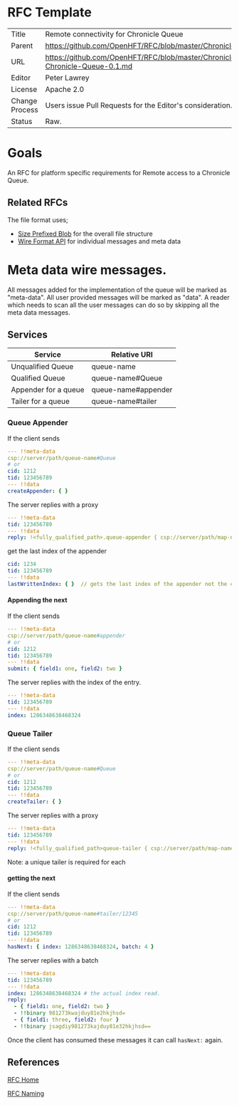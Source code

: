 # RFC Template

|         |                                                             |
|:------- | ----------------------------------------------------------- |
| Title   | Remote connectivity for Chronicle Queue                     |
| Parent  | https://github.com/OpenHFT/RFC/blob/master/Chronicle/Queue  |
| URL     | https://github.com/OpenHFT/RFC/blob/master/Chronicle/Queue/Remote/Remote-Chronicle-Queue-0.1.md |
| Editor  | Peter Lawrey                                                |
| License | Apache 2.0                                                  |
| Change Process | Users issue Pull Requests for the Editor's consideration. |
| Status  | Raw.                                                        |

# Goals
An RFC for platform specific requirements for Remote access to a Chronicle Queue.

## Related RFCs
The file format uses;

 - [Size Prefixed Blob](https://github.com/OpenHFT/RFC/blob/master/Size-Prefixed-Blob/) for the overall file structure
 - [Wire Format API](https://github.com/OpenHFT/RFC/blob/master/Wire-Format-API/) for individual messages and meta data

# Meta data wire messages.
All messages added for the implementation of the queue will be marked as "meta-data". All user provided messages will be marked as "data".
A reader which needs to scan all the user messages can do so by skipping all the meta data messages.

## Services
| Service              | Relative URI                  |
| -------------------- | ----------------------------- |
| Unqualified Queue    | queue-name                    |
| Qualified Queue      | queue-name#Queue              |
| Appender for a queue | queue-name#appender           |
| Tailer for a queue   | queue-name#tailer             |

### Queue Appender
If the client sends
```yaml
--- !!meta-data
csp://server/path/queue-name#Queue
# or
cid: 1212
tid: 123456789
--- !!data
createAppender: { }
```

The server replies with a proxy
```yaml
--- !!meta-data
tid: 123456789
--- !!data
reply: !<fully_qualified_path>.queue-appender { csp://server/path/map-name#appender, cid: 1234 }
```

get the last index of the appender

```yaml
cid: 1234
tid: 123456789
--- !!data
lastWrittenIndex: { }  // gets the last index of the appender not the chronicle
```


#### Appending the next
If the client sends
```yaml
--- !!meta-data
csp://server/path/queue-name#appender
# or
cid: 1212
tid: 123456789
--- !!data
submit: { field1: one, field2: two }
```

The server replies with the index of the entry.
```yaml
--- !!meta-data
tid: 123456789
--- !!data
index: 1286348638468324
```
### Queue Tailer
If the client sends
```yaml
--- !!meta-data
csp://server/path/queue-name#Queue
# or
cid: 1212
tid: 123456789
--- !!data
createTailer: { }
```

The server replies with a proxy
```yaml
--- !!meta-data
tid: 123456789
--- !!data
reply: !<fully_qualified_path>queue-tailer { csp://server/path/map-name#tailer, cid: 12345, start: 1286348000000000, end: 1286348638469999 }
```
Note: a unique tailer is required for each 

#### getting the next
If the client sends
```yaml
--- !!meta-data
csp://server/path/queue-name#tailer/12345
# or
cid: 1212
tid: 123456789
--- !!data
hasNext: { index: 1286348638468324, batch: 4 }
```

The server replies with a batch
```yaml
--- !!meta-data
tid: 123456789
--- !!data
index: 1286348638468324 # the actual index read.
reply: 
  - { field1: one, field2: two }
  - !!binary 981273kwajduy81e2hkjhsd=
  - { field1: three, field2: four }
  - !!binary jsagdiy981273kajduy81e32hkjhsd==
```

Once the client has consumed these messages it can call `hasNext:` again.

## References
[RFC Home](https://github.com/OpenHFT/RFC/blob/master/)

[RFC Naming](https://github.com/OpenHFT/RFC/blob/master/RFC-Naming/)

